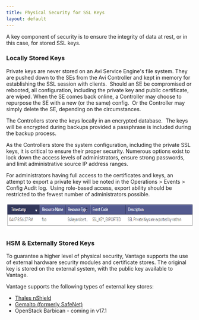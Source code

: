 ```yaml
---
title: Physical Security for SSL Keys
layout: default
---
```

A key component of security is to ensure the integrity of data at rest, or in this case, for stored SSL keys.

### Locally Stored Keys

Private keys are never stored on an Avi Service Engine's file system. They are pushed down to the SEs from the Avi Controller and kept in memory for establishing the SSL session with clients.  Should an SE be compromised or rebooted, all configuration, including the private key and public certificate, are wiped. When the SE comes back online, a Controller may choose to repurpose the SE with a new (or the same) config.  Or the Controller may simply delete the SE, depending on the circumstances.

The Controllers store the keys locally in an encrypted database.  The keys will be encrypted during backups provided a passphrase is included during the backup process.

As the Controllers store the system configuration, including the private SSL keys, it is critical to ensure their proper security. Numerous options exist to lock down the access levels of administrators, ensure strong passwords, and limit administrative source IP address ranges.

For administrators having full access to the certificates and keys, an attempt to export a private key will be noted in the Operations > Events > Config Audit log.  Using role-based access, export ability should be restricted to the fewest number of administrators possible.

<a href="img/SSL-Export.png"><img src="img/SSL-Export.png" alt="SSL Export" width="849" height="73"></a>

### HSM & Externally Stored Keys

To guarantee a higher level of physical security, Vantage supports the use of external hardware security modules and certificate stores. The original key is stored on the external system, with the public key available to Vantage.

Vantage supports the following types of external key stores:

* <a href="/thales-nshield-integration-2/">Thales nShield</a>
* <a href="/avi-vantage-integration-with-safenet-network-hsm/">Gemalto&nbsp;(formerly SafeNet)</a>
* OpenStack Barbican - coming in v17.1

 

 